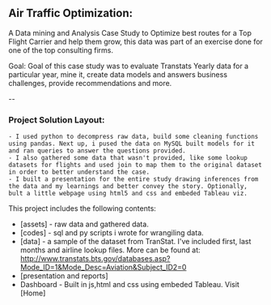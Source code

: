 ##	Air Traffic Optimization:

A Data mining and Analysis Case Study to Optimize best routes for a Top Flight Carrier and help them grow, this data was part of an exercise done for one of the top consulting firms. 

Goal: Goal of this case study was to evaluate Transtats Yearly data for a particular year, mine it, create data models and answers business challenges, provide recommendations and more. 


--

### Project Solution Layout:
	- I used python to decompress raw data, build some cleaning functions using pandas. Next up, i pused the data on MySQL built models for it and ran queries to answer the questions provided.
	- I also gathered some data that wasn't provided, like some lookup datasets for flights and used join to map them to the original dataset in order to better understand the case. 
	- I built a presentation for the entire study drawing inferences from the data and my learnings and better convey the story. Optionally, bult a little webpage using html5 and css and embeded Tableau viz. 

This project includes the following contents:
* [assets] - raw data and gathered data. 
* [codes] - sql and py scripts i wrote for wrangiling data.
* [data] - a sample of the dataset from TranStat. I've included first, last months and airline lookup files. More can be found at: http://www.transtats.bts.gov/databases.asp?Mode_ID=1&Mode_Desc=Aviation&Subject_ID2=0
* [presentation and reports]
* Dashboard - Built in js,html and css using embeded Tableau. Visit [Home]
